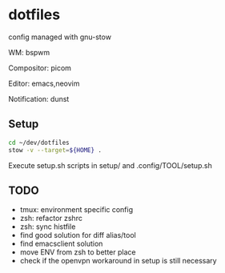 # dotfiles

config managed with gnu-stow

WM: bspwm

Compositor: picom

Editor: emacs,neovim

Notification: dunst

## Setup

```sh
cd ~/dev/dotfiles
stow -v --target=${HOME} .
```

Execute setup.sh scripts in setup/ and .config/TOOL/setup.sh

## TODO

- tmux: environment specific config 
- zsh: refactor zshrc
- zsh: sync histfile
- find good solution for diff alias/tool
- find emacsclient solution
- move ENV from zsh to better place
- check if the openvpn workaround in setup is still necessary
